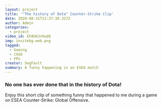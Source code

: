 ```yaml
---
layout: project
title: '"The history of Dota" Counter-Strike Clip'
date: 2020-08-31T13:37:30.327Z
author: Admin
categories:
  - project
video_id: Eh9U6Jn9udQ
img: invitebg-web.png
tagged:
  - Gaming
  - CSGO
  - FPS
creator: SegFault
summary: A funny happening in an ESEA match
---
```

### No one has ever done that in the history of Dota!

Enjoy this short clip of something funny that happened to me during a game on ESEA Counter-Strike: Global Offensive.